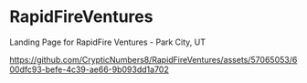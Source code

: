 # RapidFireVentures
Landing Page for RapidFire Ventures - Park City, UT

https://github.com/CrypticNumbers8/RapidFireVentures/assets/57065053/600dfc93-befe-4c39-ae66-9b093dd1a702

